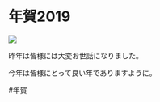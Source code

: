 # 年賀2019

![](https://i.gyazo.com/8c792ff50987a127902ec09244ffe25a.jpg)

昨年は皆様には大変お世話になりました。

今年は皆様にとって良い年でありますように。



#年賀




